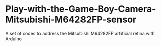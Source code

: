 # Play-with-the-Game-Boy-Camera-Mitsubishi-M64282FP-sensor
A set of codes to address the Mitsubishi M64282FP artificial retina with Arduino
